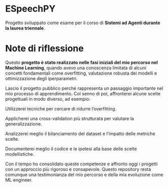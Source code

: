 # ESpeechPY
Progetto sviluppato come esame per il corso di **Sistemi ad Agenti durante la laurea triennale**.

# Note di riflessione
Questo **progetto è stato realizzato nelle fasi iniziali del mio percorso nel Machine Learning**, quando avevo una conoscenza limitata di alcuni concetti fondamentali come overfitting, valutazione robusta dei modelli e ottimizzazione degli iperparametri.

Lascio il progetto pubblico perché rappresenta un passaggio importante nel mio processo di apprendimento. Col senno di poi, affronterei alcune scelte progettuali in modo diverso, ad esempio:

Utilizzerei tecniche per cercare di ridurre l’overfitting.

Applicherei una cross-validation più strutturata per valutare la generalizzazione.

Analizzerei meglio il bilanciamento del dataset e l’impatto delle metriche scelte.

Documenterei meglio il codice e le ipotesi alla base delle scelte modellistiche.

Con il tempo ho consolidato queste competenze e affronto oggi i progetti con un approccio più rigoroso e consapevole. Questo repository resta comunque una testimonianza del mio percorso e della mia evoluzione come ML engineer.
